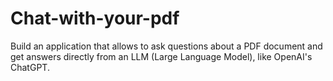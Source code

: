 # Chat-with-your-pdf
Build an application that allows to ask questions about a PDF document and get answers directly from an LLM (Large Language Model), like OpenAI's ChatGPT.
